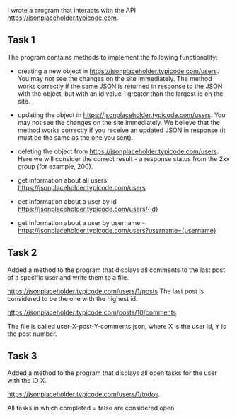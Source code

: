 I wrote a program that interacts with the API https://jsonplaceholder.typicode.com.
<h2>Task 1</h2>
The program contains methods to implement the following functionality:

- creating a new object in https://jsonplaceholder.typicode.com/users. You may not see the changes on the site immediately. The method works correctly if the same JSON is returned in response to the JSON with the object, but with an id value 1 greater than the largest id on the site.

- updating the object in https://jsonplaceholder.typicode.com/users. You may not see the changes on the site immediately. We believe that the method works correctly if you receive an updated JSON in response (it must be the same as the one you sent).

- deleting the object from https://jsonplaceholder.typicode.com/users. Here we will consider the correct result - a response status from the 2xx group (for example, 200).

- get information about all users https://jsonplaceholder.typicode.com/users

- get information about a user by id https://jsonplaceholder.typicode.com/users/{id}

- get information about a user by username - https://jsonplaceholder.typicode.com/users?username={username}

<h2>Task 2</h2>
Added a method to the program that displays all comments to the last post of a specific user and write them to a file.

https://jsonplaceholder.typicode.com/users/1/posts The last post is considered to be the one with the highest id.

https://jsonplaceholder.typicode.com/posts/10/comments

The file is called user-X-post-Y-comments.json, where X is the user id, Y is the post number.

<h2>Task 3</h2>
Added a method to the program that displays all open tasks for the user with the ID X.

https://jsonplaceholder.typicode.com/users/1/todos.

All tasks in which completed = false are considered open.